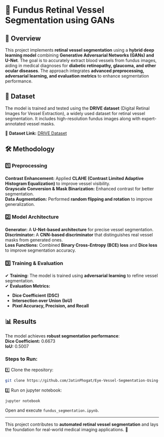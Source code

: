 # 🏥 Fundus Retinal Vessel Segmentation using GANs

## 📌 Overview  
This project implements **retinal vessel segmentation** using a **hybrid deep learning model** combining **Generative Adversarial Networks (GANs) and U-Net**. The goal is to accurately extract blood vessels from fundus images, aiding in medical diagnoses for **diabetic retinopathy, glaucoma, and other ocular diseases**. The approach integrates **advanced preprocessing, adversarial learning, and evaluation metrics** to enhance segmentation performance.

## 📂 Dataset  
The model is trained and tested using the **DRIVE dataset** (Digital Retinal Images for Vessel Extraction), a widely used dataset for retinal vessel segmentation. It includes high-resolution fundus images along with expert-annotated vessel masks.

📌 **Dataset Link:** [DRIVE Dataset](https://drive.grand-challenge.org/)  

## 🛠️ Methodology  
### 1️⃣ Preprocessing  
 **Contrast Enhancement:** Applied **CLAHE (Contrast Limited Adaptive Histogram Equalization)** to improve vessel visibility.  
 **Grayscale Conversion & Mask Binarization:** Enhanced contrast for better segmentation.  
 **Data Augmentation:** Performed **random flipping and rotation** to improve generalization.  

### 2️⃣ Model Architecture  
 **Generator:** A **U-Net-based architecture** for precise vessel segmentation.  
 **Discriminator:** A **CNN-based discriminator** that distinguishes real vessel masks from generated ones.  
 **Loss Functions:** Combined **Binary Cross-Entropy (BCE) loss** and **Dice loss** to improve segmentation accuracy.  

### 3️⃣ Training & Evaluation  
✔ **Training:** The model is trained using **adversarial learning** to refine vessel segmentation.  
✔ **Evaluation Metrics:**  
   -  **Dice Coefficient (DSC)**  
   -  **Intersection over Union (IoU)**  
   -  **Pixel Accuracy, Precision, and Recall**  

## 📊 Results  
The model achieves **robust segmentation performance**:  
 **Dice Coefficient:** 0.6673  
 **IoU:** 0.5007  

### Steps to Run:  
1️⃣ Clone the repository:
```bash
git clone https://github.com/JatinPhogat/Eye-Vessel-Segmentation-Using-Machine-Learning/
```

2️⃣ Run on jupyter notebook:
```bash
jupyter notebook
```
Open and execute `fundus_segmentation.ipynb`.

---
This project contributes to **automated retinal vessel segmentation** and lays the foundation for real-world medical imaging applications. 🎯
